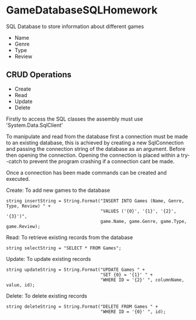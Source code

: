 # GameDatabaseSQLHomework

SQL Database to store information about different games  
* Name
* Genre
* Type
* Review

## CRUD Operations
* Create
* Read
* Update
* Delete

Firstly to access the SQL classes the assembly must use 'System.Data.SqlClient'

To manipulate and read from the database first a connection must be made to an existing database, 
this is achieved by creating a new SqlConnection and passing the connection string of the database as an argument. 
Before then opening the connection. Opening the connection is placed within a try--catch to prevent the program crashing if 
a connection cant be made.

Once a connection has been made commands can be created and executed.

Create: To add new games to the database 
```
string insertString = String.Format("INSERT INTO Games (Name, Genre, Type, Review) " +
                                    "VALUES ('{0}', '{1}', '{2}', '{3}')", 
                                    game.Name, game.Genre, game.Type, game.Review);
```

Read: To retrieve existing records from the database
```
string selectString = "SELECT * FROM Games";
```

Update: To update existing records
```
string updateString = String.Format("UPDATE Games " +
                                    "SET {0} = '{1}' " +
                                    "WHERE ID = '{2}' ", columnName, value, id);
```

Delete: To delete existing records
```
string deleteString = String.Format("DELETE FROM Games " +
                                    "WHERE ID = '{0}' ", id);
```
